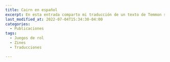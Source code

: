 ```yaml
---
title: Cairn en español
excerpt: En esta entrada comparto mi traducción de un texto de Temmon sobre las reglas para jugar en solitario.
last_modified_at: 2022-07-04T15:34:30-04:00
categories:
  - Publicaciones
tags:
  - Juegos de rol
  - Zines
  - Traducciones

---
```


#

